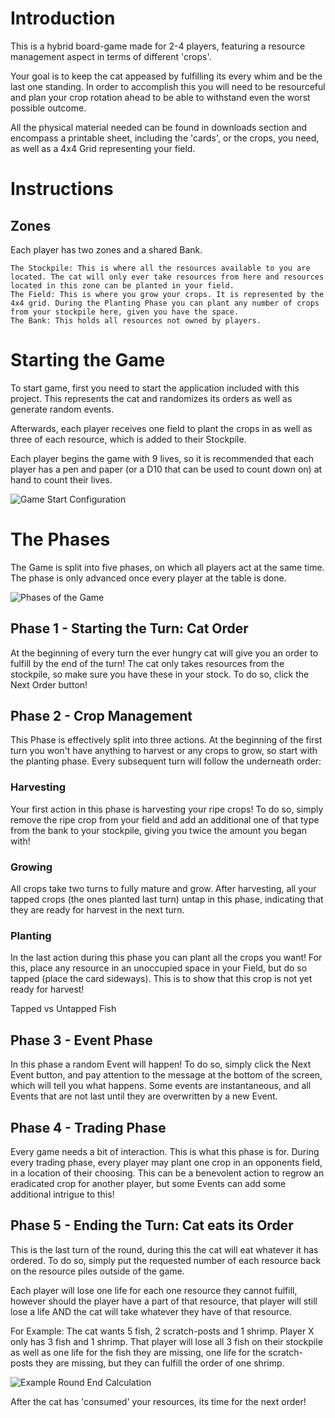# Introduction

This is a hybrid board-game made for 2-4 players, featuring a resource management aspect in terms of different 'crops'.

Your goal is to keep the cat appeased by fulfilling its every whim and be the last one standing. In order to accomplish this you will need to be resourceful and plan your crop rotation ahead to be able to withstand even the worst possible outcome.

All the physical material needed can be found in downloads section and encompass a printable sheet, including the 'cards', or the crops, you need, as well as a 4x4 Grid representing your field.
# Instructions
## Zones

Each player has two zones and a shared Bank.

    The Stockpile: This is where all the resources available to you are located. The cat will only ever take resources from here and resources located in this zone can be planted in your field.
    The Field: This is where you grow your crops. It is represented by the 4x4 grid. During the Planting Phase you can plant any number of crops from your stockpile here, given you have the space.
    The Bank: This holds all resources not owned by players.

# Starting the Game

To start game, first you need to start the application included with this project. This represents the cat and randomizes its orders as well as generate random events.

Afterwards, each player receives one field to plant the crops in as well as three of each resource, which is added to their Stockpile. 

Each player begins the game with 9 lives, so it is recommended that each player has a pen and paper (or a D10 that can be used to count down on) at hand to count their lives.

![Game Start Configuration](https://github.com/user-attachments/assets/bb40bab1-626a-4716-8d54-b245865647f7)

# The Phases

The Game is split into five phases, on which all players act at the same time. The phase is only advanced once every player at the table is done.


![Phases of the Game](https://github.com/user-attachments/assets/4417e9c3-e1d9-4007-b530-a62483bf54a6)


## Phase 1 - Starting the Turn: Cat Order

At the beginning of every turn the ever hungry cat will give you an order to fulfill by the end of the turn! The cat only takes resources from the stockpile, so make sure you have these in your stock.  To do so, click the Next Order button!
## Phase 2 - Crop Management

This Phase is effectively split into three actions. At the beginning of the first turn you won't have anything to harvest or any crops to grow, so start with the planting phase. Every subsequent turn will follow the underneath order:
### Harvesting

Your first action in this phase is harvesting your ripe crops! To do so, simply remove the ripe crop from your field and add an additional one of that type from the bank  to your stockpile, giving you  twice the amount you began with!
### Growing

All crops take two turns to fully mature and grow. After harvesting, all your tapped crops (the ones planted last turn) untap in this phase, indicating that they are ready for harvest in the next turn.
### Planting

In the last action during this phase you can plant all the crops you want! For this, place any resource in an unoccupied space in your Field, but do so tapped (place the card sideways). This is to show that this crop is not yet ready for harvest!

Tapped vs Untapped Fish
## Phase 3 - Event Phase

In this phase a random Event will happen! To do so, simply click the Next Event button, and pay attention to the message at the bottom of the screen, which will tell you what happens. Some events are instantaneous, and all Events that are not last until they are overwritten by a new Event.
## Phase 4 - Trading Phase

Every game needs a bit of interaction. This is what this phase is for. During every trading phase, every player may plant one crop in an opponents field, in a location of their choosing. This can be a benevolent action to regrow an eradicated crop for another player, but some  Events can add some additional intrigue to this!
## Phase 5 - Ending the Turn:  Cat eats its Order

This is the last turn of the round, during this the cat will eat whatever it has ordered. To do so, simply put the requested number of each resource back on the resource piles outside of the game.

Each player will lose one life for each one resource they cannot fulfill, however should the player have a part of that resource, that player will still lose a life AND the cat will take whatever they have of that resource.

For Example: The cat wants 5 fish, 2 scratch-posts and 1 shrimp. Player X only has 3 fish and 1 shrimp. That player will lose all 3 fish on their stockpile as well as one life for the fish they are missing, one life for the scratch-posts they are missing, but they can fulfill the order of one shrimp.

![Example Round End Calculation](https://github.com/user-attachments/assets/90ac41be-6a32-4b2b-a7a4-bb95fbca91fb)


After the cat has 'consumed' your resources, its time for the next order!
